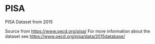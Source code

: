 # PISA
PISA Dataset from 2015


Source from https://www.oecd.org/pisa/
For more information about the dataset see https://www.oecd.org/pisa/data/2015database/
